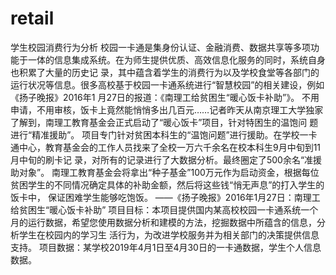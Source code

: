 # retail
学生校园消费行为分析
校园一卡通是集身份认证、金融消费、数据共享等多项功能于一体的信息集成系统。在为师生提供优质、高效信息化服务的同时，系统自身也积累了大量的历史记
录，其中蕴含着学生的消费行为以及学校食堂等各部门的运行状况等信息。很多高校基于校园一卡通系统进行“智慧校园”的相关建设，例如《扬子晚报》2016年1
月27日的报道：《南理工给贫困生“暖心饭卡补助”》。
不用申请，不用审核，饭卡上竟然能悄悄多出几百元……记者昨天从南京理工大学独家了解到，南理工教育基金会正式启动了“暖心饭卡”项目，针对特困生的温饱问
题进行“精准援助”。
项目专门针对贫困本科生的“温饱问题”进行援助。在学校一卡通中心，教育基金会的工作人员找来了全校一万六千余名在校本科生9月中旬到11月中旬的刷卡记
录，对所有的记录进行了大数据分析。最终圈定了500余名“准援助对象”。
南理工教育基金会将拿出“种子基金”100万元作为启动资金，根据每位贫困学生的不同情况确定具体的补助金额，然后将这些钱“悄无声息”的打入学生的饭卡中，
保证困难学生能够吃饱饭。
——《扬子晚报》2016年1月27日：南理工给贫困生“暖心饭卡补助”
项目目标：本项目提供国内某高校校园一卡通系统一个月的运行数据，希望您使用数据分析和建模的方法，挖掘数据中所蕴含的信息，分析学生在校园内的学习生
活行为，为改进学校服务并为相关部门的决策提供信息支持。
项目数据：某学校2019年4月1日至4月30日的一卡通数据，学生个人信息数据。
